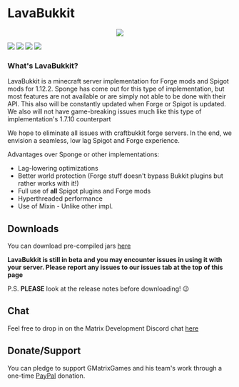 # LavaBukkit
<div style="text-align:center"><img src ="https://matrixdevteam.ml/inc/img/LavaBukkitLogo.png" /></div>

![](https://img.shields.io/github/last-commit/MatrixDevTeam/LavaBukkit.svg?style=popout-square)
![](https://img.shields.io/github/stars/MatrixDevTeam/LavaBukkit.svg?label=Stars&style=popout-square)
[![](https://img.shields.io/discord/491638768831299584.svg?label=Join%20us%20on%20Discord&style=popout-square)](https://matrixdevteam.ml/discord)
![](https://img.shields.io/github/license/matrixdevteam/lavabukkit.svg?style=popout-square)

### What's LavaBukkit?
LavaBukkit is a minecraft server implementation for Forge mods and Spigot mods for 1.12.2. Sponge has come out for this type of implementation, but most features are not available or are simply not able to be done with their API. This also will be constantly updated when Forge or Spigot is updated. We also will not have game-breaking issues much like this type of implementation's 1.7.10 counterpart

We hope to eliminate all issues with craftbukkit forge servers. In the end, we envision a seamless, low lag Spigot and Forge experience.

Advantages over Sponge or other implementations:
+ Lag-lowering optimizations
+ Better world protection (Forge stuff doesn't bypass Bukkit plugins but rather works with it!)
+ Full use of **all** Spigot plugins and Forge mods
+ Hyperthreaded performance
+ Use of Mixin - Unlike other impl.

## Downloads
You can download pre-compiled jars [here](https://github.com/MatrixDevTeam/LavaBukkit/releases)

**LavaBukkit is still in beta and you may encounter issues in using it with your server. Please report any issues to our issues tab at the top of this page**

P.S. **PLEASE** look at the release notes before downloading! :wink:

## Chat

Feel free to drop in on the Matrix Development Discord chat [here](https://matrixdevteam.ml/discord)

## Donate/Support

You can pledge to support GMatrixGames and his team's work through a one-time [PayPal](http://paypal.me/GMatrixCodes) donation.
